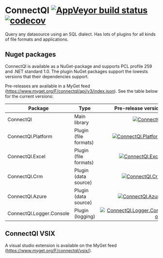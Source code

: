 # ConnectQl [![AppVeyor build status](https://ci.appveyor.com/api/projects/status/github/MaartenX/ConnectQl?branch=master&svg=true)](https://ci.appveyor.com/project/MaartenX/connectql) [![codecov](https://codecov.io/gh/MaartenX/ConnectQl/branch/development/graphs/badge.svg)](https://codecov.io/gh/MaartenX/ConnectQl)
Query any datasource using an SQL dialect. Has lots of plugins for all kinds of file formats and applications.

## Nuget packages
ConnectQl is available as a NuGet-package and supports PCL profile 259 and .NET standard 1.0.
The plugin NuGet packages support the lowests versions that their dependencies support.

Pre-releases are available in a MyGet feed (https://www.myget.org/F/connectql/api/v3/index.json). See the table below for the current versions:

|Package|Type|Pre-release version|
|-------|------|-----------------:|
|ConnectQl|Main library|[![ConnectQl](https://img.shields.io/myget/connectql/vpre/ConnectQl.svg?label=myget)](https://www.myget.org/feed/connectql/package/nuget/ConnectQl)|
|ConnectQl.Platform|Plugin (file formats)|[![ConnectQl.Platform](https://img.shields.io/myget/connectql/vpre/ConnectQl.Platform.svg?label=myget)](https://www.myget.org/feed/connectql/package/nuget/ConnectQl.Platform)|
|ConnectQl.Excel|Plugin (file formats)|[![ConnectQl.Excel](https://img.shields.io/myget/connectql/vpre/ConnectQl.Excel.svg?label=myget)](https://www.myget.org/feed/connectql/package/nuget/ConnectQl.Excel)|
|ConnectQl.Crm|Plugin (data source)|[![ConnectQl.Crm](https://img.shields.io/myget/connectql/vpre/ConnectQl.Crm.svg?label=myget)](https://www.myget.org/feed/connectql/package/nuget/ConnectQl.Crm)|
|ConnectQl.Azure|Plugin (data source)|[![ConnectQl.Azure](https://img.shields.io/myget/connectql/vpre/ConnectQl.Azure.svg?label=myget)](https://www.myget.org/feed/connectql/package/nuget/ConnectQl.Azure)|
|ConnectQl.Logger.Console|Plugin (logging)|[![ConnectQl.Logger.Console](https://img.shields.io/myget/connectql/vpre/ConnectQl.Logger.Console.svg?label=myget)](https://www.myget.org/feed/connectql/package/nuget/ConnectQl.Logger.Console)|
## ConnectQl VSIX
A visual studio extension is available on the MyGet feed (https://www.myget.org/F/connectql/vsix/). 